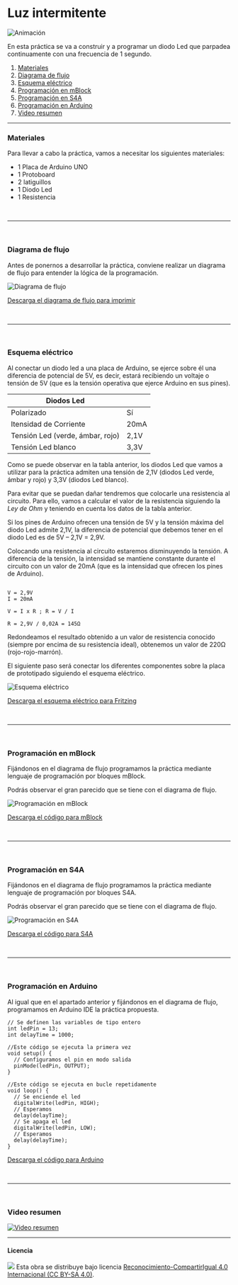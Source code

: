 # Luz intermitente

![Animación](Animación.gif)

En esta práctica se va a construir y a programar un diodo Led que parpadea continuamente con una frecuencia de 1 segundo.

1.	[Materiales](#materiales)
2.	[Diagrama de flujo](#diagrama-de-flujo)
3.	[Esquema eléctrico](#esquema-eléctrico)
4.	[Programación en mBlock](#programación-en-mblock)
5.	[Programación en S4A](#programación-en-s4a)
6.	[Programación en Arduino](#programación-en-arduino)
7.  [Video resumen](#video-resumen)



***



### Materiales

Para llevar a cabo la práctica, vamos a necesitar los siguientes materiales:
- 1 Placa de Arduino UNO
- 1 Protoboard
- 2 latiguillos
- 1 Diodo Led
- 1 Resistencia



<br />
<hr>
<br />



### Diagrama de flujo

Antes de ponernos a desarrollar la práctica, conviene realizar un diagrama de flujo para entender la lógica de la programación.

![Diagrama de flujo](Diagrama-de-flujo.png)

[Descarga el diagrama de flujo para imprimir](Diagrama-de-flujo.html)



<br />
<hr>
<br />



### Esquema eléctrico

Al conectar un diodo led a una placa de Arduino, se ejerce sobre él una diferencia de potencial de 5V, es decir, estará recibiendo un voltaje o tensión de 5V (que es la tensión operativa que ejerce Arduino en sus pines).

| Diodos Led                       |        |
| -------------------------------- | ------ |
| Polarizado                       | Sí     |
| Itensidad de Corriente           | 20mA   |
| Tensión Led (verde, ámbar, rojo) | 2,1V   |
| Tensión Led blanco               | 3,3V   |

Como se puede observar en la tabla anterior, los diodos Led que vamos a utilizar para la práctica admiten una tensión de 2,1V (diodos Led verde, ámbar y rojo) y 3,3V (diodos Led blanco). 

Para evitar que se puedan dañar tendremos que colocarle una resistencia al circuito. Para ello, vamos a calcular el valor de la resistencia siguiendo la *Ley de Ohm* y teniendo en cuenta los datos de la tabla anterior.

Si los pines de Arduino ofrecen una tensión de 5V y la tensión máxima del diodo Led admite 2,1V, la diferencia de potencial que debemos tener en el diodo Led es de 5V – 2,1V = 2,9V. 

Colocando una resistencia al circuito estaremos disminuyendo la tensión. A diferencia de la tensión, la intensidad se mantiene constante durante el circuito con un valor de 20mA (que es la intensidad que ofrecen los pines de Arduino).


```

V = 2,9V
I = 20mA

V = I x R ; R = V / I

R = 2,9V / 0,02A = 145Ω 

```

Redondeamos el resultado obtenido a un valor de resistencia conocido (siempre por encima de su resistencia ideal), obtenemos un valor de 220Ω (rojo-rojo-marrón).

El siguiente paso será conectar los diferentes componentes sobre la placa de prototipado siguiendo el esquema eléctrico.

![Esquema eléctrico](Esquema-eléctrico.png)

[Descarga el esquema eléctrico para Fritzing](Esquema-eléctrico.fzz)



<br />
<hr>
<br />



### Programación en mBlock

Fijándonos en el diagrama de flujo programamos la práctica mediante lenguaje de programación por bloques mBlock. 

Podrás observar el gran parecido que se tiene con el diagrama de flujo.

![Programación en mBlock](Programación-mBlock.png)

[Descarga el código para mBlock](mBlock.sb2)



<br />
<hr>
<br />



### Programación en S4A

Fijándonos en el diagrama de flujo programamos la práctica mediante lenguaje de programación por bloques S4A. 

Podrás observar el gran parecido que se tiene con el diagrama de flujo.

![Programación en S4A](Programación-S4A.png)

[Descarga el código para S4A](S4A.sb)



<br />
<hr>
<br />




### Programación en Arduino

Al igual que en el apartado anterior y fijándonos en el diagrama de flujo, programamos en Arduino IDE la práctica propuesta.

```
// Se definen las variables de tipo entero
int ledPin = 13;
int delayTime = 1000;

//Este código se ejecuta la primera vez
void setup() {
  // Configuramos el pin en modo salida
  pinMode(ledPin, OUTPUT);
}

//Este código se ejecuta en bucle repetidamente
void loop() {
  // Se enciende el led
  digitalWrite(ledPin, HIGH);
  // Esperamos 
  delay(delayTime);
  // Se apaga el led
  digitalWrite(ledPin, LOW);
  // Esperamos 
  delay(delayTime);
}
```

[Descarga el código para Arduino](Arduino/Arduino.ino)



<br />
<hr>
<br />



### Video resumen

[![Video resumen](https://i.ytimg.com/vi_webp/yh4atShl390/maxresdefault.webp)](https://youtu.be/yh4atShl390)



***



#### Licencia

<img src="http://i.creativecommons.org/l/by-sa/4.0/88x31.png" /> Esta obra se distribuye bajo licencia [Reconocimiento-CompartirIgual 4.0 Internacional (CC BY-SA 4.0)](https://creativecommons.org/licenses/by-sa/4.0/deed.es_ES).
